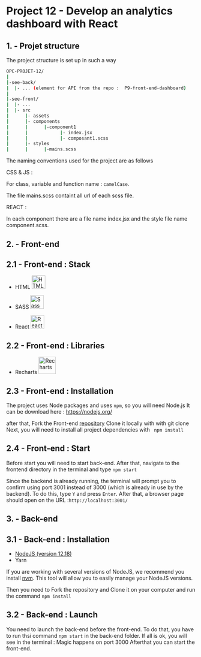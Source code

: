 # Project 12 - Develop an analytics dashboard with React

## 1. - Projet structure

The project structure is set up in such a way

```bash
OPC-PROJET-12/
|
|-see-back/
|  |- ... (element for API from the repo :  P9-front-end-dashboard)
|
|-see-front/
|  |- ...
|  |- src
|      |- assets
|      |- components
|      |      |-component1
|      |            |- index.jsx
|      |            |- composant1.scss
|      |- styles
|      |      |-mains.scss
```

The naming conventions used for the project are as follows

CSS & JS :

For class, variable and function name : ```camelCase```.

The file mains.scss containt all url of each scss file.


REACT :

In each component there are a file name index.jsx and the style file name component.scss.




## 2. - Front-end
## 2.1 - Front-end : Stack
- HTML <a href="https://developer.mozilla.org/en-US/docs/Glossary/HTML5" target="_blank" rel="noreferrer"><img src="https://raw.githubusercontent.com/danielcranney/readme-generator/main/public/icons/skills/html5-colored.svg" width="36" height="36" alt="HTML5" /></a>

- SASS <a href="https://sass-lang.com/" target="_blank" rel="noreferrer"><img src="https://raw.githubusercontent.com/danielcranney/readme-generator/main/public/icons/skills/sass-colored.svg" width="36" height="36" alt="Sass" /></a>

- React <a href="https://reactjs.org/" target="_blank" rel="noreferrer"><img src="https://raw.githubusercontent.com/danielcranney/readme-generator/main/public/icons/skills/react-colored.svg" width="36" height="36" alt="React" /></a>

## 2.2 - Front-end : Libraries
- Recharts <a href="https://recharts.org" target="_blank" rel="noreferrer"><img src="https://www.wappalyzer.com/images/icons/Recharts.svg" width="46" height="46" alt="Recharts" /></a>

## 2.3 - Front-end : Installation

The project uses Node packages and uses ```npm```, so you will need Node.js
It can be download here : https://nodejs.org/

after that, Fork the Front-end [repository](https://github.com/Kilian06/OPC-Projet-12/tree/main/see-front) 
Clone it locally with with git clone
Next, you will need to install all project dependencies with ``` npm install```

## 2.4 - Front-end : Start

Before start you will need to start back-end.
After that, navigate to the frontend directory in the terminal and type ```npm start```

Since the backend is already running, the terminal will prompt you to confirm using port 3001 instead of 3000 (which is already in use by the backend). To do this, type ```Y``` and press ```Enter```. After that, a browser page should open on the URL :```http://localhost:3001/```


## 3. - Back-end
## 3.1 - Back-end : Installation
- [NodeJS (version 12.18)](https://nodejs.org/en/blog/release/v12.18.0/)
- Yarn

If you are working with several versions of NodeJS, we recommend you install [nvm](https://github.com/nvm-sh/nvm). This tool will allow you to easily manage your NodeJS versions.

Then you need to Fork the repository and Clone it on your computer and run the command ```npm install```

## 3.2 - Back-end : Launch

You need to launch the back-end before the front-end. To do that, you have to run thsi command ```npm start``` in the back-end folder.
If all is ok, you will see in the terminal : Magic happens on port 3000
Afterthat you can start the front-end.